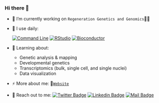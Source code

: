 ### Hi there 👋

- 🔭 I’m currently working on `Regeneration Genetics and Genomics`🦎🧬

- 🚀 I use daily:

  [![Command Line](https://img.shields.io/badge/-command_line-fbe7b9?style=for-the-badge&labelColor=black&logo=ubuntu)](#)
  [![RStudio](https://img.shields.io/badge/-RStudio-bad5ed?style=for-the-badge&labelColor=black&logo=rstudio)](#)
  [![Bioconductor](https://img.shields.io/badge/-Bioconductor-ebebec?style=for-the-badge&labelColor=black&logo=R)](#)

- 🌱 Learning about:
  - Genetic analysis & mapping
  - Developmental genetics
  - Transcriptomics (bulk, single cell, and single nuclei)
  - Data visualization
  
- ⚡ More about me: 📝[`Website`](https://mkabangu.github.io/)

- 🤝 Reach out to me:
  [![Twitter Badge](https://img.shields.io/badge/-@Mirindi_-1ca0f1?style=flat&labelColor=1ca0f1&logo=twitter&logoColor=white&link=https://twitter.com/Ipenywis)](https://twitter.com/Mirindi_) 
  [![Linkedin Badge](https://img.shields.io/badge/-Mirindi_Kabangu-0e76a8?style=flat&labelColor=0e76a8&logo=linkedin&logoColor=white)](https://www.linkedin.com/in/mirindikabangu/) 
  [![Mail Badge](https://img.shields.io/badge/-mirindikabangu@gmail.com-c0392b?style=flat&labelColor=c0392b&logo=gmail&logoColor=white)](mailto:mirindikabangu@gmail.com)